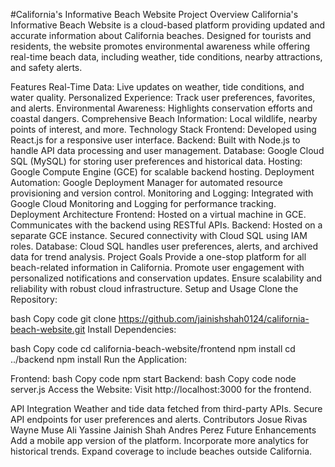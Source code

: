 #California's Informative Beach Website
Project Overview
California's Informative Beach Website is a cloud-based platform providing updated and accurate information about California beaches. Designed for tourists and residents, the website promotes environmental awareness while offering real-time beach data, including weather, tide conditions, nearby attractions, and safety alerts.

Features
Real-Time Data:
Live updates on weather, tide conditions, and water quality.
Personalized Experience:
Track user preferences, favorites, and alerts.
Environmental Awareness:
Highlights conservation efforts and coastal dangers.
Comprehensive Beach Information:
Local wildlife, nearby points of interest, and more.
Technology Stack
Frontend:
Developed using React.js for a responsive user interface.
Backend:
Built with Node.js to handle API data processing and user management.
Database:
Google Cloud SQL (MySQL) for storing user preferences and historical data.
Hosting:
Google Compute Engine (GCE) for scalable backend hosting.
Deployment Automation:
Google Deployment Manager for automated resource provisioning and version control.
Monitoring and Logging:
Integrated with Google Cloud Monitoring and Logging for performance tracking.
Deployment Architecture
Frontend:
Hosted on a virtual machine in GCE.
Communicates with the backend using RESTful APIs.
Backend:
Hosted on a separate GCE instance.
Secured connectivity with Cloud SQL using IAM roles.
Database:
Cloud SQL handles user preferences, alerts, and archived data for trend analysis.
Project Goals
Provide a one-stop platform for all beach-related information in California.
Promote user engagement with personalized notifications and conservation updates.
Ensure scalability and reliability with robust cloud infrastructure.
Setup and Usage
Clone the Repository:

bash
Copy code
git clone https://github.com/jainishshah0124/california-beach-website.git
Install Dependencies:

bash
Copy code
cd california-beach-website/frontend
npm install
cd ../backend
npm install
Run the Application:

Frontend:
bash
Copy code
npm start
Backend:
bash
Copy code
node server.js
Access the Website: Visit http://localhost:3000 for the frontend.

API Integration
Weather and tide data fetched from third-party APIs.
Secure API endpoints for user preferences and alerts.
Contributors
Josue Rivas
Wayne Muse
Ali Yassine
Jainish Shah
Andres Perez
Future Enhancements
Add a mobile app version of the platform.
Incorporate more analytics for historical trends.
Expand coverage to include beaches outside California.